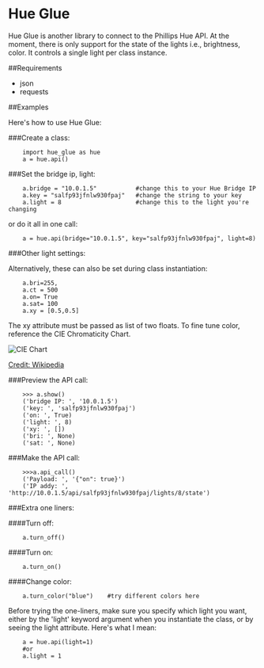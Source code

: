 # Hue Glue

Hue Glue is another library to connect to the Phillips Hue API. At the moment, there is only support for the state of the lights i.e., brightness, color. It controls a single light per class instance.

##Requirements

+ json
+ requests

##Examples

Here's how to use Hue Glue:

###Create a class:

        import hue_glue as hue
        a = hue.api()

###Set the bridge ip, light:

        a.bridge = "10.0.1.5"           #change this to your Hue Bridge IP
        a.key = "salfp93jfnlw930fpaj"   #change the string to your key
        a.light = 8                     #change this to the light you're changing

or do it all in one call:

        a = hue.api(bridge="10.0.1.5", key="salfp93jfnlw930fpaj", light=8)

###Other light settings:

Alternatively, these can also be set during class instantiation:

        a.bri=255,
        a.ct = 500
        a.on= True
        a.sat= 100
        a.xy = [0.5,0.5]

The xy attribute must be passed as list of two floats. To fine tune color, reference the CIE Chromaticity Chart.

![CIE Chart](https://github.com/0victor0/hue_glue/blob/master/img/cie1931.svg "Credit: Wikipedia")

[Credit: Wikipedia](https://en.wikipedia.org/wiki/CIE_1931_color_space)

###Preview the API call:

        >>> a.show()
        ('bridge IP: ', '10.0.1.5')
        ('key: ', 'salfp93jfnlw930fpaj')
        ('on: ', True)
        ('light: ', 8)
        ('xy: ', [])
        ('bri: ', None)
        ('sat: ', None)

###Make the API call:

        >>>a.api_call()
        ('Payload: ', '{"on": true}')
        ('IP addy: ', 'http://10.0.1.5/api/salfp93jfnlw930fpaj/lights/8/state')

###Extra one liners:

####Turn off:

        a.turn_off()

####Turn on:

        a.turn_on()

####Change color:

        a.turn_color("blue")    #try different colors here

Before trying the one-liners, make sure you specify which light you want, either by the 'light' keyword argument when you instantiate the class, or by seeing the light attribute. Here's what I mean:

        a = hue.api(light=1)
        #or
        a.light = 1
